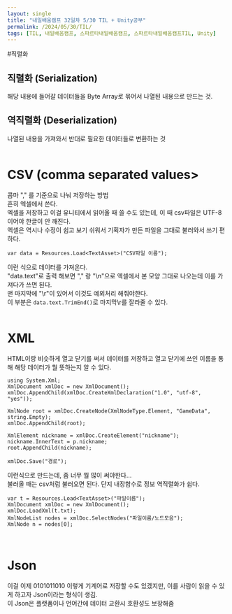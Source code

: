```yaml
---
layout: single
title: "내일배움캠프 32일차 5/30 TIL + Unity공부"
permalink: /2024/05/30/TIL/
tags: [TIL, 내일배움캠프, 스파르타내일배움캠프, 스파르타내일배움캠프TIL, Unity]
---
```


#직렬화
## 직렬화 (Serialization)
해당 내용에 들어갈 데이터들을 Byte Array로 묶어서 나열된 내용으로 만드는 것.  
## 역직렬화 (Deserialization)
나열된 내용을 가져와서 반대로 필요한 데이터들로 변환하는 것  
<br>

# CSV (comma separated values>
콤마 "," 를 기준으로 나눠 저장하는 방법  
흔히 엑셀에서 쓴다.  
엑셀을 저장하고 이걸 유니티에서 읽어올 때 쓸 수도 있는데, 이 때 csv파일은 UTF-8 이어야 한글이 안 깨진다.  
엑셀은 역시나 수정이 쉽고 보기 쉬워서 기획자가 만든 파일을 그대로 불러와서 쓰기 편하다.  
```
var data = Resources.Load<TextAsset>("CSV파일 이름");
```
이런 식으로 데이터를 가져온다.  
"data.text"로 출력 해보면 "," 랑 "\n"으로 엑셀에서 본 모양 그대로 나오는데 이를 가져다가 쓰면 된다.  
맨 마지막에 "\r"이 있어서 이것도 예외처리 해줘야한다.  
이 부분은 ``` data.text.TrimEnd() ```로 마지막\r를 잘라줄 수 있다.  
<br>

# XML
HTML이랑 비슷하게 열고 닫기를 써서 데이터를 저장하고 열고 닫기에 쓰인 이름을 통해 해당 데이터가 뭘 뜻하는지 알 수 있다.  
```
using System.Xml;
XmlDocument xmlDoc = new XmlDocument();
xmlDoc.AppendChild(xmlDoc.CreateXmlDeclaration("1.0", "utf-8", "yes"));

XmlNode root = xmlDoc.CreateNode(XmlNodeType.Element, "GameData", string.Empty);
xmlDoc.AppendChild(root);

XmlElement nickname = xmlDoc.CreateElement("nickname");
nickname.InnerText = p.nickname;
root.AppendChild(nickname);

xmlDoc.Save("경로");
```
이런식으로 만드는데, 좀 너무 뭘 많이 써야한다...  
불러올 때는 csv처럼 불러오면 된다. 단지 내장함수로 정보 역직렬화가 쉽다.  
```
var t = Resources.Load<TextAsset>("파일이름");
XmlDocument xmlDoc = new XmlDocument();
xmlDoc.LoadXml(t.txt);
XmlNodeList nodes = xmlDoc.SelectNodes("파일이름/노드모음");
XmlNode n = nodes[0];
```
<br>

# Json
이걸 이제 0101011010 이렇게 기계어로 저장할 수도 있겠지만, 이를 사람이 읽을 수 있게 하고자 Json이라는 형식이 생김.  
이 Json은 플랫폼이나 언어간에 데이터 교환시 호환성도 보장해줌  

<br>

